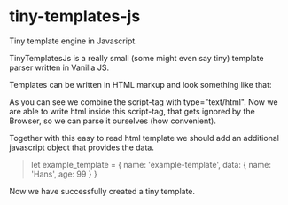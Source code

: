 # tiny-templates-js
Tiny template engine in Javascript.

TinyTemplatesJs is a really small (some might even say tiny) template parser written in Vanilla JS.

Templates can be written in HTML markup and look something like that:

> <script type="text/html" id="example-template">
>   <div id="example-content"> 
>     :if(this.data.age === 99)
>       <h1 class="a">Welcome, {{name}}</h1>
>       <p class="a">Lorem ipsum</p>
>       <form>
>         <input type="submit" value="Hello">
>       </form>
>     :fi
>     :if(this.data.name === "Bob")
>       <h1 class="b">Welcome, {{name}}</h1>
>       <p class="b">Lorem ipsum</p>
>     :fi
>     :for(let i=0; i<10; ++i)
>       <p>I am {{age}} years old!</p>
>     :rof
>   </div>
> </script>

As you can see we combine the script-tag with type="text/html". Now we are able to write html inside this script-tag,
that gets ignored by the Browser, so we can parse it ourselves (how convenient).

Together with this easy to read html template we should add an additional javascript object that provides the data.

> let example_template = {
>   name: 'example-template',
>   data: {
>     name: 'Hans',
>     age: 99
>   }
> }

Now we have successfully created a tiny template. 
